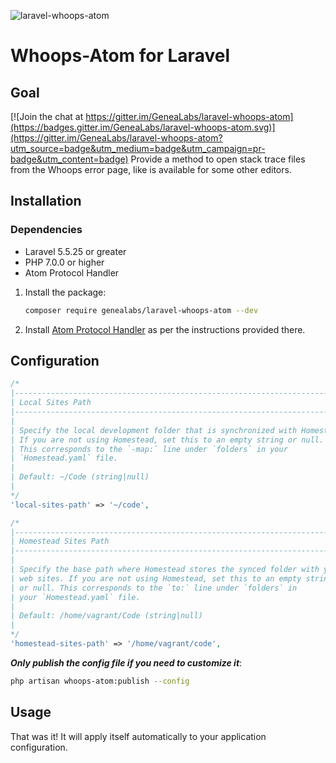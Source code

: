 ![laravel-whoops-atom](https://user-images.githubusercontent.com/1791050/33916828-cc12f3dc-df5f-11e7-94fd-1eabda15613c.png)

# Whoops-Atom for Laravel
## Goal

[![Join the chat at https://gitter.im/GeneaLabs/laravel-whoops-atom](https://badges.gitter.im/GeneaLabs/laravel-whoops-atom.svg)](https://gitter.im/GeneaLabs/laravel-whoops-atom?utm_source=badge&utm_medium=badge&utm_campaign=pr-badge&utm_content=badge)
Provide a method to open stack trace files from the Whoops error page, like is
available for some other editors.

## Installation
### Dependencies
- Laravel 5.5.25 or greater
- PHP 7.0.0 or higher
- Atom Protocol Handler

1. Install the package:
   ```sh
   composer require genealabs/laravel-whoops-atom --dev
   ```

2. Install [Atom Protocol Handler](https://github.com/WizardOfOgz/atom-handler)
as per the instructions provided there.

## Configuration
```php
/*
|--------------------------------------------------------------------------
| Local Sites Path
|--------------------------------------------------------------------------
|
| Specify the local development folder that is synchronized with Homestead.
| If you are not using Homestead, set this to an empty string or null.
| This corresponds to the `-map:` line under `folders` in your
| `Homestead.yaml` file.
|
| Default: ~/Code (string|null)
|
*/
'local-sites-path' => '~/code',

/*
|--------------------------------------------------------------------------
| Homestead Sites Path
|--------------------------------------------------------------------------
|
| Specify the base path where Homestead stores the synced folder with your
| web sites. If you are not using Homestead, set this to an empty string
| or null. This corresponds to the `to:` line under `folders` in
| your `Homestead.yaml` file.
|
| Default: /home/vagrant/Code (string|null)
|
*/
'homestead-sites-path' => '/home/vagrant/code',
```

___Only publish the config file if you need to customize it___:
```sh
php artisan whoops-atom:publish --config
```

## Usage
That was it! It will apply itself automatically to your application
configuration.
